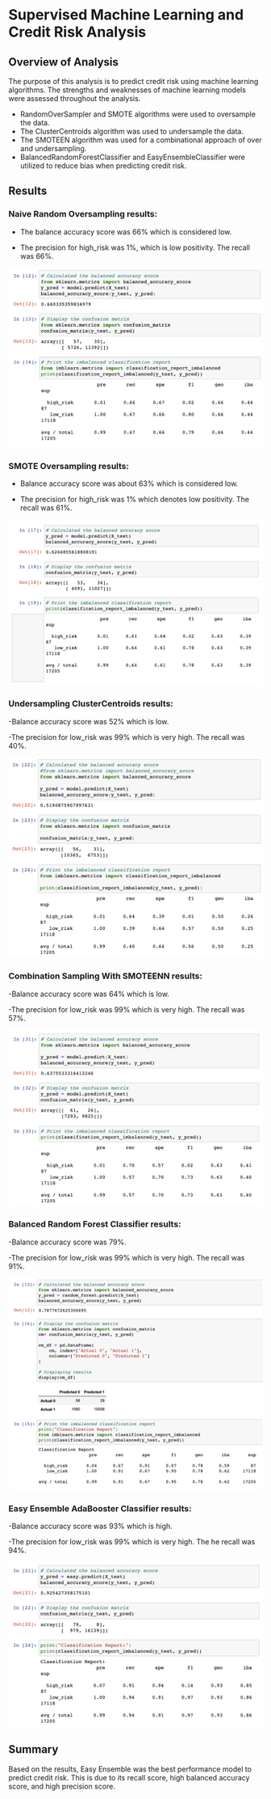 # Supervised Machine Learning and Credit Risk Analysis

## Overview of Analysis
The purpose of this analysis is to predict credit risk using machine learning algorithms. The strengths and weaknesses of machine learning models were assessed throughout the analysis. 

- RandomOverSampler and SMOTE algorithms were used to oversample the data. 
- The ClusterCentroids algorithm was used to undersample the data. 
- The SMOTEEN algorithm was used for a combinational approach of over and undersampling. 
- BalancedRandomForestClassifier and EasyEnsembleClassifier were utilized to reduce bias when predicting credit risk. 

## Results

### Naive Random Oversampling results: 
- The balance accuracy score was 66% which is considered low.

- The precision for high_risk was 1%, which is low positivity. The recall was 66%.

![Naive Random](/naive_random.png)

### SMOTE Oversampling results:
- Balance accuracy score was about 63% which is considered low.

- The precision for high_risk was 1% which denotes low positivity. The recall was 61%.

![Oversampling](/oversampling.png)

### Undersampling ClusterCentroids results:
-Balance accuracy score was 52% which is low.

-The precision for low_risk was 99% which is very high. The recall was 40%.

![undersampling](/undersampling.png)

### Combination Sampling With SMOTEENN results:
-Balance accuracy score was 64% which is low.

-The precision for low_risk was 99% which is very high. The recall was 57%.

![combination](/combination.png)

### Balanced Random Forest Classifier results:
-Balance accuracy score was 79%.

-The precision for low_risk was 99% which is very high. The recall was 91%.

![Random Forest](/random_forest.png)

### Easy Ensemble AdaBooster Classifier results:
-Balance accuracy score was 93% which is high.

-The precision for low_risk was 99% which is very high. The he recall was 94%.

![Easy Ensemble](/easy_ensemble.png)

## Summary 
Based on the results, Easy Ensemble was the best performance model to predict credit risk. This is due to its recall score, high balanced accuracy score, and high precision score. 
